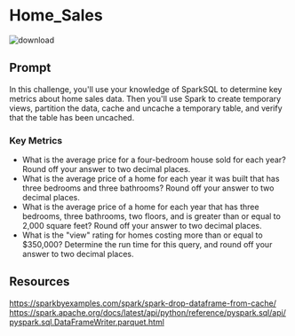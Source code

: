 # Home_Sales

![download](https://github.com/19anguiano/Home_Sales/assets/119361768/69fe2c9d-7ac0-49e8-b027-a593e322587b)

## Prompt
In this challenge, you'll use your knowledge of SparkSQL to determine key metrics about home sales data. Then you'll use Spark to create temporary views, partition the data, cache and uncache a temporary table, and verify that the table has been uncached.

### Key Metrics
  - What is the average price for a four-bedroom house sold for each year? Round off your answer to two decimal places.
  - What is the average price of a home for each year it was built that has three bedrooms and three bathrooms? Round off your answer to two decimal places.
  - What is the average price of a home for each year that has three bedrooms, three bathrooms, two floors, and is greater than or equal to 2,000 square feet? Round off your answer to two decimal places.
  - What is the "view" rating for homes costing more than or equal to $350,000? Determine the run time for this query, and round off your answer to two decimal places.



## Resources 
https://sparkbyexamples.com/spark/spark-drop-dataframe-from-cache/
https://spark.apache.org/docs/latest/api/python/reference/pyspark.sql/api/pyspark.sql.DataFrameWriter.parquet.html
